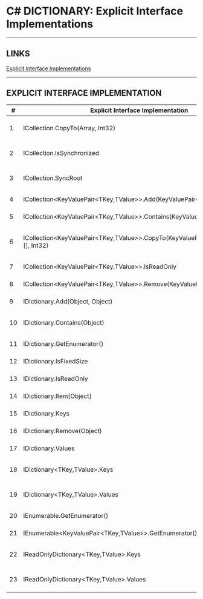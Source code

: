 # C# DICTIONARY: Explicit Interface Implementations


---


## LINKS

[Explicit Interface Implementations](https://learn.microsoft.com/en-us/dotnet/api/system.collections.generic.dictionary-2?view=net-7.0)



---



## EXPLICIT INTERFACE IMPLEMENTATION

| #  | Explicit Interface Implementation                                                 |                                                                                                                                 |
|----|-----------------------------------------------------------------------------------|---------------------------------------------------------------------------------------------------------------------------------|
| 1  | ICollection.CopyTo(Array, Int32)                                                  | Copies the elements of the ICollection<T> to an array, starting at the specified array index.                                   |
| 2  | ICollection.IsSynchronized                                                        | Gets a value that indicates whether access to the ICollection is synchronized (thread safe).                                    |
| 3  | ICollection.SyncRoot                                                              | Gets an object that can be used to synchronize access to the ICollection.                                                       |
| 4  | ICollection<KeyValuePair<TKey,TValue>>.Add(KeyValuePair<TKey,TValue>)             | Adds the specified value to the ICollection<T> with the specified key.                                                          |
| 5  | ICollection<KeyValuePair<TKey,TValue>>.Contains(KeyValuePair<TKey,TValue>)        | Determines whether the ICollection<T> contains a specific key and value.                                                        |
| 6  | ICollection<KeyValuePair<TKey,TValue>>.CopyTo(KeyValuePair<TKey,TValue>[], Int32) | Copies the elements of the ICollection<T> to an array of type KeyValuePair<TKey,TValue>, starting at the specified array index. |
| 7  | ICollection<KeyValuePair<TKey,TValue>>.IsReadOnly                                 | Gets a value that indicates whether the dictionary is read-only.                                                                |
| 8  | ICollection<KeyValuePair<TKey,TValue>>.Remove(KeyValuePair<TKey,TValue>)          | Removes a key and value from the dictionary.                                                                                    |
| 9  | IDictionary.Add(Object, Object)                                                   | Adds the specified key and value to the dictionary.                                                                             |
| 10 | IDictionary.Contains(Object)                                                      | Determines whether the IDictionary contains an element with the specified key.                                                  |
| 11 | IDictionary.GetEnumerator()                                                       | Returns an IDictionaryEnumerator for the IDictionary.                                                                           |
| 12 | IDictionary.IsFixedSize                                                           | Gets a value that indicates whether the IDictionary has a fixed size.                                                           |
| 13 | IDictionary.IsReadOnly                                                            | Gets a value that indicates whether the IDictionary is read-only.                                                               |
| 14 | IDictionary.Item[Object]                                                          | Gets or sets the value with the specified key.                                                                                  |
| 15 | IDictionary.Keys                                                                  | Gets an ICollection containing the keys of the IDictionary.                                                                     |
| 16 | IDictionary.Remove(Object)                                                        | Removes the element with the specified key from the IDictionary.                                                                |
| 17 | IDictionary.Values                                                                | Gets an ICollection containing the values in the IDictionary.                                                                   |
| 18 | IDictionary<TKey,TValue>.Keys                                                     | Gets an ICollection<T> containing the keys of the IDictionary<TKey,TValue>.                                                     |
| 19 | IDictionary<TKey,TValue>.Values                                                   | Gets an ICollection<T> containing the values in the IDictionary<TKey,TValue>.                                                   |
| 20 | IEnumerable.GetEnumerator()                                                       | Returns an enumerator that iterates through the collection.                                                                     |
| 21 | IEnumerable<KeyValuePair<TKey,TValue>>.GetEnumerator()                            | Returns an enumerator that iterates through the collection.                                                                     |
| 22 | IReadOnlyDictionary<TKey,TValue>.Keys                                             | Gets a collection containing the keys of the IReadOnlyDictionary<TKey,TValue>.                                                  |
| 23 | IReadOnlyDictionary<TKey,TValue>.Values                                           | Gets a collection containing the values of the IReadOnlyDictionary<TKey,TValue>.                                                |